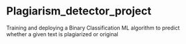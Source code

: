 # Plagiarism_detector_project
Training and deploying a Binary Classification ML algorithm to predict whether a given text is plagiarized or original

